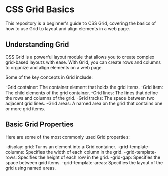 # CSS Grid Basics

This repository is a beginner's guide to CSS Grid, covering the basics of how to use Grid to layout and align elements in a web page.

## Understanding Grid

CSS Grid is a powerful layout module that allows you to create complex grid-based layouts with ease. With Grid, you can create rows and columns to organize and align elements on a web page.

Some of the key concepts in Grid include:

-Grid container: The container element that holds the grid items.
-Grid item: The child elements of the grid container.
-Grid lines: The lines that define the rows and columns of the grid.
-Grid tracks: The space between two adjacent grid lines.
-Grid areas: A named area on the grid that contains one or more grid items.

## Basic Grid Properties

Here are some of the most commonly used Grid properties:

-display: grid: Turns an element into a Grid container.
-grid-template-columns: Specifies the width of each column in the grid.
-grid-template-rows: Specifies the height of each row in the grid.
-grid-gap: Specifies the space between grid items.
-grid-template-areas: Specifies the layout of the grid using named areas.
